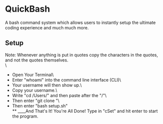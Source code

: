 # QuickBash
A bash command system which allows users to instantly setup the ultimate coding experience and much much more.

## Setup
Note: Whenever anything is put in quotes copy the characters in the quotes, and not the quotes themselves.\
\
* Open Your Terminal\
* Enter "whoami" into the command line interface (CLI)\
* Your username will then show up.\
* Copy your username.\
* Write "cd /Users/" and then paste after the "/"\
* Then enter "git clone "\
* Then enter "bash setup.sh"\
   ** ____And That's It! You're All Done! Type in "cSet" and hit enter to start the program.
